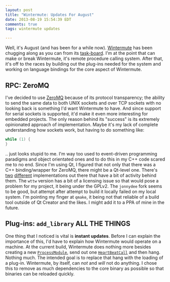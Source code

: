 ```yaml
---
layout: post
title: "Wintermute: Updates For August"
date: 2013-08-19 15:54:39 EDT
comments: true
tags: wintermute updates

---
```


Well, it's August (and has been for a while now). [Wintermute](http://wintermute.jalcine.me)
has been chugging along as you can from its [task-board](https://waffle.io/jalcine/wintermute).
I'm at the point that can make or break Wintermute, it's remote procedure calling system. After that, it's off to the races by building out the plug-ins needed for the system and working on language bindings for the core aspect of Wintermute.

## RPC: ZeroMQ
I've decided to use [ZeroMQ](http://zeromq.org) because of its protocol transparency; the ability to send the same data to
both UNIX sockets and over TCP sockets with no looking back is something I'd want Wintermute to
have. And since support for serial sockets is supported, it'd make it even more interesting for
embedded projects. The only reason behind its "success" is its extremely opinionated approach of
implementation. Maybe it's my lack of complete understanding how sockets work, but having to do
something like:

```c
while (1) {
}
```
.. just looks stupid to me. I'm way too used to event-driven programming paradigms and object
orientated ones and to do this in my C++ code scared me to no end. Since I'm using Qt, I figured
that not only that there was a C++ binding/wrapper for ZeroMQ, there might be a Qt-level one.
There's [two](https://github.com/jonnydee/nzmqt) [different](https://github.com/wttw/zeromqt)
implementations out there that have a bit of activity behind them. The `wttw` version has a bit of a
licensing issue so that would pose a problem for my project, it being under the GPLv2. The
`jonnydee` fork seems to be good, but attempt after attempt to build it locally failed on my local
system. I'm pointing my finger at `qmake`, it being not that reliable of a build tool outside of Qt
Creator and the likes. I might add it to a PPA of mine in the future.

## Plug-ins: `add_library` ALL THE THINGS
One thing that I noticed is vital is **instant updates**. Before I can explain
the importance of this, I'd have to explain how Wintermute would operate on a
machine. At the current build, Wintermute does nothing more besides creating a
new [`ProcessModule`](https://github.com/jalcine/wintermute/commit/91703e4a72ac7639dea290713c9be9b2941d1d92#src/Wintermute/Procedure/process_module.hpp),
send out one [`HeartBeatCall`](https://github.com/jalcine/wintermute/commit/79ac9f7a4d35b3189ab2e2cf31c8dc85572c4b75#src/Wintermute/Procedure/heart_beat_call.hpp)
and then hang. Nothing much. The intended goal is to replace that hang with the
loading of a plug-in. Wintermute, by itself, can *not* and *will* not do
anything. I chose this to remove as much dependencies to the core binary as
possible so that binaries can be reloaded quickly.
